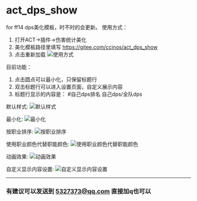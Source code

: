 # act_dps_show
for ff14 
dps美化模板，时不时的会更新。
使用方式：
 1. 打开ACT->插件->伤害统计美化
 2. 美化模板路径里填写 https://gitee.com/ccinos/act_dps_show
 3. 点击重新加载
![使用方式](https://ccinos.gitee.io/act_dps_show/readme/settoact.png)

目前功能：
 1. 点击圆点可以最小化，只保留标题行
 2. 双击标题行可以进入设置页面，自定义展示内容
 3. 标题行显示的内容是：  #自己dps排名 自己dps/全队dps

默认样式:
![默认样式](https://ccinos.gitee.io/act_dps_show/readme/default.png)
 
最小化:
![最小化](https://ccinos.gitee.io/act_dps_show/readme/minitype.png)

按职业排序:
![按职业排序](https://ccinos.gitee.io/act_dps_show/readme/sortbyjob.png)

使用职业颜色代替职能颜色:
![使用职业颜色代替职能颜色](https://ccinos.gitee.io/act_dps_show/readme/colorbyjob.png)

动画效果:
![动画效果](https://ccinos.gitee.io/act_dps_show/readme/animate.gif)

自定义显示内容设置:
![自定义显示内容设置](https://ccinos.gitee.io/act_dps_show/readme/setting.png)

---
### 有建议可以发送到 5327373@qq.com 直接加q也可以
